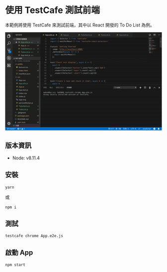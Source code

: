 # 使用 TestCafe 測試前端
本範例將使用 TestCafe 來測試前端，其中以 React 開發的 To Do List 為例。

![img](/doc/doc.gif)

## 版本資訊

* Node: v8.11.4

## 安裝

```
yarn
```

或

```
npm i
```

## 測試

```
testcafe chrome App.e2e.js
```

## 啟動 App

```
npm start
```
